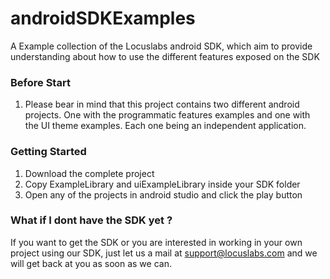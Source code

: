 # androidSDKExamples

A Example collection of the Locuslabs android SDK, which aim to provide understanding about how to use the different features exposed on the SDK 

### Before Start 

1. Please bear in mind that this project contains two different android projects. One with the programmatic features examples and one with the UI theme examples. Each one being an independent application.

### Getting Started

1. Download the complete project 
2. Copy ExampleLibrary and uiExampleLibrary inside your SDK folder 
3. Open any of the projects in android studio and click the play button

### What if I dont have the SDK yet ?

If you want to get the SDK or you are interested in working in your own project using our SDK, just let us a mail at support@locuslabs.com and we will get back at you as soon as we can.



